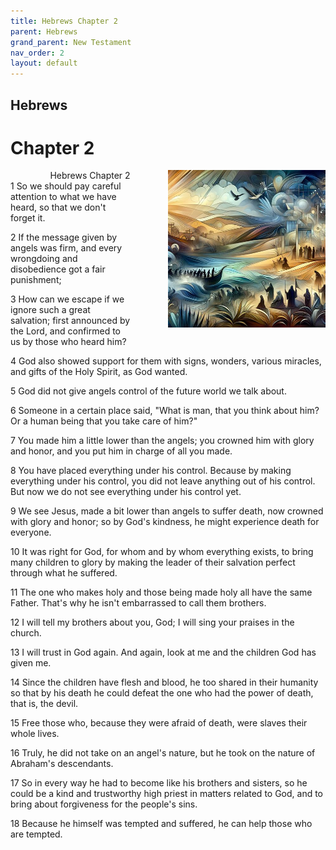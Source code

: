 ```yaml
---
title: Hebrews Chapter 2
parent: Hebrews
grand_parent: New Testament
nav_order: 2
layout: default
---
```


## Hebrews

# Chapter 2

<div style="clear: both; text-align: right;">
    <div style="max-width: 50%; height: auto; float: right; margin: 0 0 10px 10px; padding-left: 10%;">
        <img src="/assets/Image/Hebrews/500/2.jpg" alt="Hebrews Chapter 2" class="chapter-image">
    </div>
    <figcaption style="font-size: 14px; text-align: right;">Hebrews Chapter 2</figcaption>
</div>
1 So we should pay careful attention to what we have heard, so that we don't forget it.

2 If the message given by angels was firm, and every wrongdoing and disobedience got a fair punishment;

3 How can we escape if we ignore such a great salvation; first announced by the Lord, and confirmed to us by those who heard him?

4 God also showed support for them with signs, wonders, various miracles, and gifts of the Holy Spirit, as God wanted.

5 God did not give angels control of the future world we talk about.

6 Someone in a certain place said, "What is man, that you think about him? Or a human being that you take care of him?"

7 You made him a little lower than the angels; you crowned him with glory and honor, and you put him in charge of all you made.

8 You have placed everything under his control. Because by making everything under his control, you did not leave anything out of his control. But now we do not see everything under his control yet.

9 We see Jesus, made a bit lower than angels to suffer death, now crowned with glory and honor; so by God's kindness, he might experience death for everyone.

10 It was right for God, for whom and by whom everything exists, to bring many children to glory by making the leader of their salvation perfect through what he suffered.

11 The one who makes holy and those being made holy all have the same Father. That's why he isn't embarrassed to call them brothers.

12 I will tell my brothers about you, God; I will sing your praises in the church.

13 I will trust in God again. And again, look at me and the children God has given me.

14 Since the children have flesh and blood, he too shared in their humanity so that by his death he could defeat the one who had the power of death, that is, the devil.

15 Free those who, because they were afraid of death, were slaves their whole lives.

16 Truly, he did not take on an angel's nature, but he took on the nature of Abraham's descendants.

17 So in every way he had to become like his brothers and sisters, so he could be a kind and trustworthy high priest in matters related to God, and to bring about forgiveness for the people's sins.

18 Because he himself was tempted and suffered, he can help those who are tempted.



